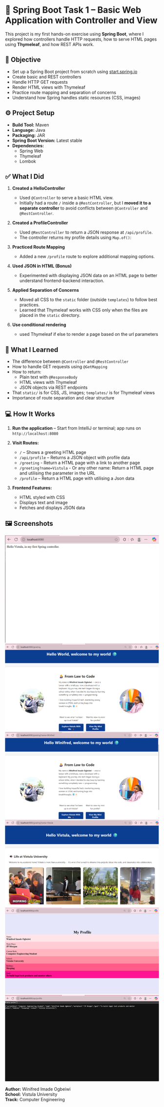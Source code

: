 # 🚀 Spring Boot Task 1 – Basic Web Application with Controller and View

This project is my first hands-on exercise using **Spring Boot**, where I explored how controllers handle HTTP requests, how to serve HTML pages using **Thymeleaf**, and how REST APIs work.

## 🎯 Objective

- Set up a Spring Boot project from scratch using [start.spring.io](https://start.spring.io)
- Create basic and REST controllers
- Handle HTTP GET requests
- Render HTML views with Thymeleaf
- Practice route mapping and separation of concerns
- Understand how Spring handles static resources (CSS, images)

## ⚙️ Project Setup

- **Build Tool:** Maven  
- **Language:** Java  
- **Packaging:** JAR  
- **Spring Boot Version:** Latest stable  
- **Dependencies:**  
  - Spring Web  
  - Thymeleaf  
  - Lombok  

## ✅ What I Did

1. **Created a HelloController**  
   - Used `@Controller` to serve a basic HTML view.
   - Initially had a route `/` inside a `@RestController`, but I **moved it to a separate controller** to avoid conflicts between `@Controller` and `@RestController`.

2. **Created a ProfileController**  
   - Used `@RestController` to return a JSON response at `/api/profile`.  
   - The controller returns my profile details using `Map.of()`:

3. **Practiced Route Mapping**  
   - Added a new `/profile` route to explore additional mapping options.

4. **Used JSON in HTML (Bonus)**  
   - Experimented with displaying JSON data on an HTML page to better understand frontend-backend interaction.

5. **Applied Separation of Concerns**  
   - Moved all CSS to the `static` folder (outside `templates`) to follow best practices.
   - Learned that Thymeleaf works with CSS only when the files are placed in the `static` directory.
     
6. **Use conditional rendering**
   - used Thymeleaf if else to render a page based on the url parameters

## 🧠 What I Learned

- The difference between `@Controller` and `@RestController`
- How to handle GET requests using `@GetMapping`
- How to return:
  - Plain text with `@ResponseBody`
  - HTML views with Thymeleaf
  - JSON objects via REST endpoints
- That `static/` is for CSS, JS, images; `templates/` is for Thymeleaf views
- Importance of route separation and clear structure

## 💻 How It Works

1. **Run the application** – Start from IntelliJ or terminal; app runs on `http://localhost:8080`

2. **Visit Routes:**
   - `/` – Shows a greeting HTML page
   - `/api/profile` – Returns a JSON object with profile data
   - `/greeting` - Return a HTML page with a link to another page
   - `/greeting?name=Vistula` - Or any other name: Return a HTML page and utilising the parameter in the URL
   - `/profile` – Return a HTML page with utilising a Json data

3. **Frontend Features:**
   - HTML styled with CSS
   - Displays text and image
   - Fetches and displays JSON data

## 🖼️ Screenshots
![Default ("/") link](screenshoots/default.png)
![Default greeting link](screenshoots/greeting.png)
![Other parameter link](screenshoots/other-parameter.png)
![Vistula parameter link](screenshoots/vistula.png)
![Profile link](screenshoots/profile.png)
![Profile link](screenshoots/profile-api.png)

**Author:** Winifred Imade Ogbeiwi  
**School:** Vistula University  
**Track:** Computer Engineering  
